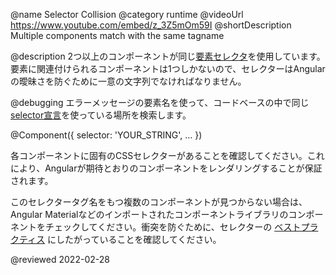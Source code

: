 @name Selector Collision 
@category runtime
@videoUrl https://www.youtube.com/embed/z_3Z5mOm59I
@shortDescription Multiple components match with the same tagname

@description
2つ以上のコンポーネントが同じ[要素セレクタ](guide/component-overview#specifying-a-components-css-selector)を使用しています。要素に関連付けられるコンポーネントは1つしかないので、セレクターはAngularの曖昧さを防ぐために一意の文字列でなければなりません。

@debugging
エラーメッセージの要素名を使って、コードベースの中で同じ[selector宣言](guide/architecture-components)を使っている場所を検索します。

<code-example format="typescript" language="typescript">

&commat;Component({
  selector: 'YOUR_STRING',
  &hellip;
})

</code-example>

各コンポーネントに固有のCSSセレクターがあることを確認してください。これにより、Angularが期待とおりのコンポーネントをレンダリングすることが保証されます。

このセレクタータグ名をもつ複数のコンポーネントが見つからない場合は、Angular Materialなどのインポートされたコンポーネントライブラリのコンポーネントをチェックしてください。衝突を防ぐために、セレクターの [ベストプラクティス](guide/styleguide#component-selectors) にしたがっていることを確認してください。

<!-- links -->

<!-- external links -->

<!-- end links -->

@reviewed 2022-02-28
